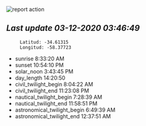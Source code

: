 ![report action](https://github.com/matiasz8/actions-for-reports/workflows/report%20action/badge.svg?branch=develop) 


## *****Last update 03-12-2020 03:46:49*****



		 Latitud: -34.61315
		 Longitud: -58.37723

 - sunrise 	 8:33:20 AM
 - sunset 	 10:54:10 PM
 - solar_noon 	 3:43:45 PM
 - day_length 	 14:20:50
 - civil_twilight_begin 	 8:04:22 AM
 - civil_twilight_end 	 11:23:08 PM
 - nautical_twilight_begin 	 7:28:39 AM
 - nautical_twilight_end 	 11:58:51 PM
 - astronomical_twilight_begin 	 6:49:39 AM
 - astronomical_twilight_end 	 12:37:51 AM
